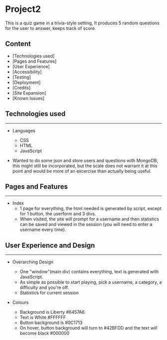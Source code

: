 # Project2

This is a quiz game in a trivia-style setting, It produces 5 random questions for the user to answer, keeps track of score.

## Content

* [Technologies used]
* [Pages and Features]
* [User Experience]
* [Accessibility]
* [Testing]
* [Deployment]
* [Credits]
* [Site Expansion]
* [Known Issues]


## Technologies used
---

* Languages
  * CSS
  * HTML
  * JavaScript

* Wanted to do some json and store users and questions with MongoDB, this might still be incorporated, but the scale does not warrant it at this point and would be more of an excercise than actually being useful.


## Pages and Features
---

* Index
  * 1 page for everything, the html needed is generated by script, except for 1 button, the userform and 3 divs.
  * When visited, the site will prompt for a username and then statistics can be saved and viewed in the session (you will need to enter a username every time).
 
 

## User Experience and Design
---

* Overarching Design
  * One "window"(main div) contains everything, text is generated with JavaScript.
  * As simple as possible to start playing, pick a username, a category, a difficulty and you're off.
  * Statistics for current session

* Colours
  * Background is Liberty #6457A6
  * Text is White #FFFFFF
  * Button background is #0C1713
  * On hover, button background will turn to #42BFDD and the text will become black #000000

